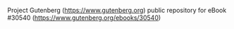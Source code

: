 Project Gutenberg (https://www.gutenberg.org) public repository for eBook #30540 (https://www.gutenberg.org/ebooks/30540)
